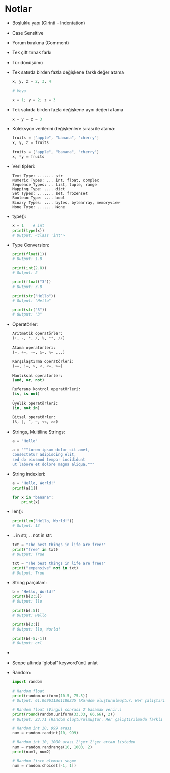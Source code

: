 # Notlar

- Boşluklu yapı (Girinti - Indentation)

- Case Sensitive

- Yorum bırakma (Comment)

- Tek çift tırnak farkı

- Tür dönüşümü

- Tek satırda birden fazla değişkene farklı değer atama 
    ``` python
    x, y, z = 2, 3, 4 

    # Veya 

    x = 1; y = 2; z = 3 
    ```

- Tek satırda birden fazla değişkene aynı değeri atama 
    ``` python
    x = y = z = 3
    ```
    
- Koleksyon verilerini değişkenlere sırası ile atama:
    ```python
    fruits = ["apple", "banana", "cherry"]
    x, y, z = fruits

    fruits = ["apple", "banana", "cherry"]
    x, *y = fruits
    ```

- Veri tipleri:
    ```
    Text Type: ....... str
    Numeric Types: ... int, float, complex
    Sequence Types: .. list, tuple, range
    Mapping Type: .... dict
    Set Types: ....... set, frozenset
    Boolean Type: .... bool
    Binary Types: .... bytes, bytearray, memoryview
    None Type: ....... None
    ```

- type():
    ```python
    x = 1    # int
    print(type(x)) 
    # Output: <class 'int'>
    ```

- Type Conversion:
    ```python
    print(float(1)) 
    # Output: 1.0

    print(int(2.8)) 
    # Output: 2

    print(float("3"))
    # Output: 3.0

    print(str("Hello"))
    # Output: "Hello"

    print(str("3"))
    # Output: "3"
    ```
- Operatörler:
    ```python
    Aritmetik operatörler:
    (+, -, *, /, %, **, //)

    Atama operatörleri:
    (=, +=, -=, &=, %= ...)

    Karşılaştırma operatörleri:
    (==, !=, >, <, <=, >=)

    Mantıksal operatörler:
    (and, or, not)

    Referans kontrol operatörleri:
    (is, is not)

    Üyelik operatörleri:
    (in, not in)

    Bitsel operatörler:
    (&, |, ^, ~, <<, >>)
    ```

- Strings, Multiline Strings:
    ```python
    a = "Hello"

    a = """Lorem ipsum dolor sit amet,
    consectetur adipiscing elit,
    sed do eiusmod tempor incididunt
    ut labore et dolore magna aliqua."""
    ```

- String indexleri:
    ```python
    a = "Hello, World!"
    print(a[1])

    for x in "banana":
        print(x)
    ```

- len():
    ```python
    print(len("Hello, World!"))
    # Output: 13
    ```

- .. in str, .. not in str:
    ```python
    txt = "The best things in life are free!"
    print("free" in txt)
    # Output: True

    txt = "The best things in life are free!"
    print("expensive" not in txt)
    # Output: True
    ```

- String parçalam:
    ```python
    b = "Hello, World!"
    print(b[2:5])
    # Output: llo
    
    print(b[:5])
    # Output: Hello
    
    print(b[2:])
    # Output: llo, World!

    print(b[-5:-1])
    # Output: orl
    ```

- 


- Scope altında 'global' keyword'ünü anlat

- Random:
    ```python
    import random

    # Random float
    print(random.uniform(10.5, 75.5)) 
    # Output: 61.069611261180235 (Random oluşturulmuştur. Her çalıştırılmada farklı sayı verecektir)

    # Random float (Virgül sonrası 2 basamak verir.)
    print(round(random.uniform(33.33, 66.66), 2))
    # Output: 23.71 (Random oluşturulmuştur. Her çalıştırılmada farklı sayı verecektir)

    # Random int 10, 999 arası
    num = random.randint(10, 999)

    # Random int 10, 1000 arası 2'şer 2'şer artan listeden
    num = random.randrange(10, 1000, 2)
    print(num1, num2)

    # Random liste elemanı seçme
    num = random.choice([-1, 1])
    ```